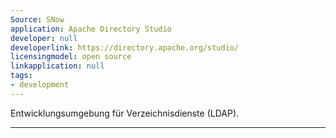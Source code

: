 ```yaml
---
Source: SNow
application: Apache Directory Studio
developer: null
developerlink: https://directory.apache.org/studio/
licensingmodel: open source
linkapplication: null
tags:
- development
---
```

Entwicklungsumgebung für Verzeichnisdienste (LDAP). 

---
